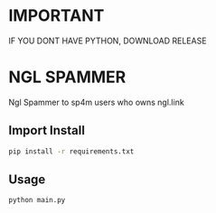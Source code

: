 # IMPORTANT 
IF YOU DONT HAVE PYTHON, DOWNLOAD RELEASE


# NGL SPAMMER

Ngl Spammer to sp4m users who owns ngl.link
## Import Install


```bash
pip install -r requirements.txt
```

## Usage
```bash
python main.py
```


